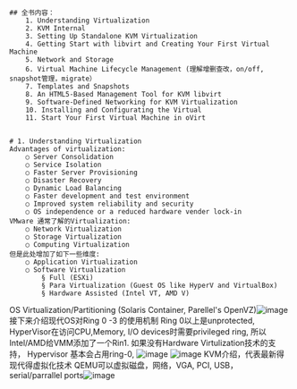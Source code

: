 	## 全书内容：
		1. Understanding Virtualization
		2. KVM Internal
		3. Setting Up Standalone KVM Virtualization
		4. Getting Start with libvirt and Creating Your First Virtual Machine
		5. Network and Storage
		6. Virtual Machine Lifecycle Management (理解增删查改，on/off, snapshot管理，migrate）
		7. Templates and Snapshots
		8. An HTML5-Based Management Tool for KVM libvirt
		9. Software-Defined Networking for KVM Virtualization
		10. Installing and Configurating the Virtual 
		11. Start Your First Virtual Machine in oVirt
		
		
	# 1. Understanding Virtualization
	Advantages of virtualization:
		○ Server Consolidation
		○ Service Isolation
		○ Faster Server Provisioning
		○ Disaster Recovery
		○ Dynamic Load Balancing
		○ Faster development and test environment
		○ Improved system reliability and security
		○ OS independence or a reduced hardware vender lock-in
	VMware 通常了解的Virtualization:
		○ Network Virtualization
		○ Storage Virtualization
		○ Computing Virtualization
	但是此处增加了如下一些维度:
		○ Application Virtualization
		○ Software Virtualization
			§ Full (ESXi)
			§ Para Virtualization (Guest OS like HyperV and VirtualBox)
			§ Hardware Assisted (Intel VT, AMD V)
OS Virtualization/Partitioning (Solaris Container, Parellel's OpenVZ)![image](https://github.com/user-attachments/assets/8724adf8-c8e0-436d-9e23-5ece6c33bcea)
	接下来介绍现代OS对Ring 0 -3 的使用机制
		Ring 0以上是unprotected, HyperVisor在访问CPU,Memory, I/O devices时需要privileged ring, 所以Intel/AMD给VMM添加了一个Rin1. 如果没有Hardware Virtulization技术的支持， Hypervisor 基本会占用ring-0,
![image](https://github.com/user-attachments/assets/d6e860b3-4bd4-4680-ab24-8a5946d17c66)
![image](https://github.com/user-attachments/assets/0a5c7cd5-7c10-4aaa-97a7-517b552489ab)
	KVM介绍，代表最新得现代得虚拟化技术
QEMU可以虚拟磁盘，网络，VGA, PCI, USB， serial/parrallel ports![image](https://github.com/user-attachments/assets/9192072e-2434-4463-9e8b-172c39482c43)


